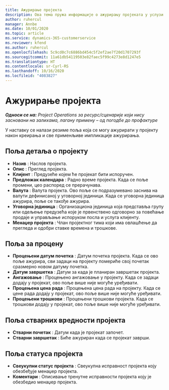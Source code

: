 ```yaml
---
title: Ажурирање пројекта
description: Ова тема пружа информације о ажурирању пројеката у услузи Project Operations.
author: ruhercul
manager: Annbe
ms.date: 10/01/2020
ms.topic: article
ms.service: dynamics-365-customerservice
ms.reviewer: kfend
ms.author: ruhercul
ms.openlocfilehash: 5c9cd0c7c6886bd454c5f2ef2ae7f20d1707293f
ms.sourcegitcommit: 11a61db54119503e82faec5f99c4273e8d1247e5
ms.translationtype: HT
ms.contentlocale: sr-Cyrl-RS
ms.lasthandoff: 10/16/2020
ms.locfileid: "4083827"
---
```

# <a name="update-a-project"></a>Ажурирање пројекта

_**Односи се на:** Project Operations за ресурс/сценарије који нису засновани на залихама, лагану примену – од погодбе до профактуре_

У наставку се налази резиме поља која се могу ажурирати у пројекту након креирања и све применљиве импликације ажурирања.

## <a name="project-detail-fields"></a>Поља детаља о пројекту

- **Назив** : Наслов пројекта.
- **Опис** : Преглед пројекта.
- **Клијент** : Предузеће којем ће пројекат бити испоручен.
- **Предложак календара** : Радно време пројекта. Када се поље промени, цео распоред се прерачунава.
- **Валута** : Валута пројекта. Ово поље се подразумевано заснива на валути дефинисаној у уговорној јединици. Када се уговорна јединица ажурира, поље се такође ажурира.
- **Уговорна јединица** : Организациона јединица која представља групу или одељење предузећа које је првенствено одговорно за повећање продаје и управљање испоруком посла и услуга клијенту. 
- **Менаџер пројекта** : Члан пројектног тима који има овлашћење да прегледа и одобри ставке времена и трошкове.

## <a name="estimate-fields"></a>Поља за процену

- **Процењени датум почетка** : Датум почетка пројекта. Када се ово поље ажурира, сви задаци на пројекту помериће свој почетак сразмерно новом датуму почетка.
- **Датум завршетка** : Датум за када је планиран завршетак пројекта.
- **Ангажовање** : Процењено ангажовање у пројекту. Када се задаци додају у пројекат, ово поље више није могуће уређивати.
- **Процењена цена рада** : Процењена цена рада на пројекту. Када се цене рада додају у пројекат, ово поље више није могуће уређивати.
- **Процењени трошкови** : Процењени трошкови пројекта. Када се трошкови додају у пројекат, ово поље више није могуће уређивати.

## <a name="project-actual-fields"></a>Поља стварних вредности пројекта
- **Стварни почетак** : Датум када је пројекат започет.
- **Стварни завршетак** : Биће ажуриран када се пројекат заврши.

## <a name="project-status-fields"></a>Поља статуса пројекта

- **Свеукупни статус пројекта** : Свеукупна исправност пројекта коју обезбеђује менаџер пројекта.
- **Коментари** : Описивање тренутне исправности пројекта коју је обезбедио менаџер пројекта.

